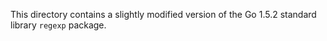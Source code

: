 This directory contains a slightly modified version of the Go 1.5.2 standard library `regexp` package.